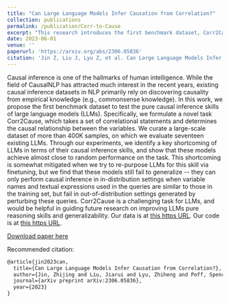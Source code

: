 ```yaml
---
title: "Can Large Language Models Infer Causation from Correlation?"
collection: publications
permalink: /publication/Corr-to-Cause
excerpt: "This research introduces the first benchmark dataset, Corr2Cause, to test large language models (LLMs) pure causal inference skills."
date: 2023-06-01
venue: ''
paperurl: 'https://arxiv.org/abs/2306.05836'
citation: 'Jin Z, Liu J, Lyu Z, et al. Can Large Language Models Infer Causation from Correlation? arXiv preprint arXiv:2306.05836, 2023.'
---
```

Causal inference is one of the hallmarks of human intelligence. While the field of CausalNLP has attracted much interest in the recent years, existing causal inference datasets in NLP primarily rely on discovering causality from empirical knowledge (e.g., commonsense knowledge). In this work, we propose the first benchmark dataset to test the pure causal inference skills of large language models (LLMs). Specifically, we formulate a novel task Corr2Cause, which takes a set of correlational statements and determines the causal relationship between the variables. We curate a large-scale dataset of more than 400K samples, on which we evaluate seventeen existing LLMs. Through our experiments, we identify a key shortcoming of LLMs in terms of their causal inference skills, and show that these models achieve almost close to random performance on the task. This shortcoming is somewhat mitigated when we try to re-purpose LLMs for this skill via finetuning, but we find that these models still fail to generalize -- they can only perform causal inference in in-distribution settings when variable names and textual expressions used in the queries are similar to those in the training set, but fail in out-of-distribution settings generated by perturbing these queries. Corr2Cause is a challenging task for LLMs, and would be helpful in guiding future research on improving LLMs pure reasoning skills and generalizability. Our data is at [this https URL](https://huggingface.co/datasets/causalnlp/corr2cause). Our code is at [this https URL](https://github.com/causalNLP/corr2cause).

[Download paper here](https://arxiv.org/abs/2306.05836)

Recommended citation:

```tex
@article{jin2023can,
  title={Can Large Language Models Infer Causation from Correlation?},
  author={Jin, Zhijing and Liu, Jiarui and Lyu, Zhiheng and Poff, Spencer and Sachan, Mrinmaya and Mihalcea, Rada and Diab, Mona and Schölkopf, Bernhard},
  journal={arXiv preprint arXiv:2306.05836},
  year={2023}
}

```

